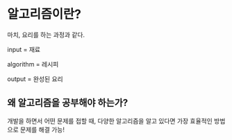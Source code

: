 # 알고리즘이란?

마치, 요리를 하는 과정과 같다.

input = 재료

algorithm = 레시피

output = 완성된 요리

## 왜 알고리즘을 공부해야 하는가?

개발을 하면서 어떤 문제를 접할 때,
다양한 알고리즘을 알고 있다면 가장 효율적인 방법으로
문제를 해결 가능!